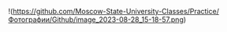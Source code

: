 !(https://github.com/Moscow-State-University-Classes/Practice/Фотографии/Github/image_2023-08-28_15-18-57.png)

